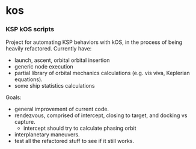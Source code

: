 # kos
### KSP kOS scripts

Project for automating KSP behaviors with kOS, in the process of being heavily refactored.
Currently have:
  * launch, ascent, orbital orbital insertion
  * generic node execution
  * partial library of orbital mechanics calculations (e.g. vis viva, Keplerian equations).
  * some ship statistics calculations

Goals:
  * general improvement of current code.
  * rendezvous, comprised of intercept, closing to target, and docking vs capture.
      * intercept should try to calculate phasing orbit
  * interplanetary maneuvers.
  * test all the refactored stuff to see if it still works.
